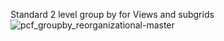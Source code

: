 Standard 2 level group by for Views and subgrids
![pcf_groupby_reorganizational-master](https://github.com/user-attachments/assets/957886e4-d6a5-4fab-bbe6-73163d3a1472)
